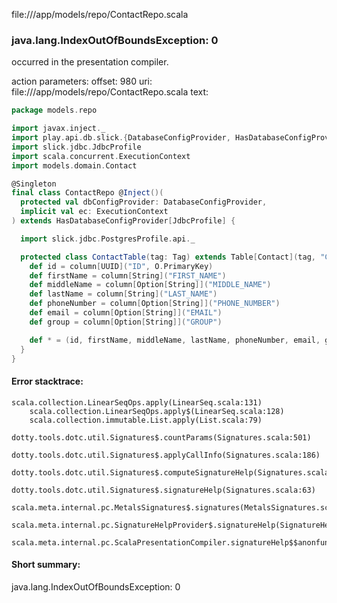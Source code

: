 file://<WORKSPACE>/app/models/repo/ContactRepo.scala
### java.lang.IndexOutOfBoundsException: 0

occurred in the presentation compiler.

action parameters:
offset: 980
uri: file://<WORKSPACE>/app/models/repo/ContactRepo.scala
text:
```scala
package models.repo

import javax.inject._
import play.api.db.slick.{DatabaseConfigProvider, HasDatabaseConfigProvider}
import slick.jdbc.JdbcProfile
import scala.concurrent.ExecutionContext
import models.domain.Contact

@Singleton
final class ContactRepo @Inject()(
  protected val dbConfigProvider: DatabaseConfigProvider,
  implicit val ec: ExecutionContext
) extends HasDatabaseConfigProvider[JdbcProfile] {

  import slick.jdbc.PostgresProfile.api._

  protected class ContactTable(tag: Tag) extends Table[Contact](tag, "CONTACT") {
    def id = column[UUID]("ID", O.PrimaryKey)
    def firstName = column[String]("FIRST_NAME")
    def middleName = column[Option[String]]("MIDDLE_NAME")
    def lastName = column[String]("LAST_NAME")
    def phoneNumber = column[Option[String]]("PHONE_NUMBER")
    def email = column[Option[String]]("EMAIL")
    def group = column[Option[String]]("GROUP")

    def * = (id, firstName, middleName, lastName, phoneNumber, email, group).mapTo[@@]
  }
}


```



#### Error stacktrace:

```
scala.collection.LinearSeqOps.apply(LinearSeq.scala:131)
	scala.collection.LinearSeqOps.apply$(LinearSeq.scala:128)
	scala.collection.immutable.List.apply(List.scala:79)
	dotty.tools.dotc.util.Signatures$.countParams(Signatures.scala:501)
	dotty.tools.dotc.util.Signatures$.applyCallInfo(Signatures.scala:186)
	dotty.tools.dotc.util.Signatures$.computeSignatureHelp(Signatures.scala:97)
	dotty.tools.dotc.util.Signatures$.signatureHelp(Signatures.scala:63)
	scala.meta.internal.pc.MetalsSignatures$.signatures(MetalsSignatures.scala:17)
	scala.meta.internal.pc.SignatureHelpProvider$.signatureHelp(SignatureHelpProvider.scala:51)
	scala.meta.internal.pc.ScalaPresentationCompiler.signatureHelp$$anonfun$1(ScalaPresentationCompiler.scala:375)
```
#### Short summary: 

java.lang.IndexOutOfBoundsException: 0